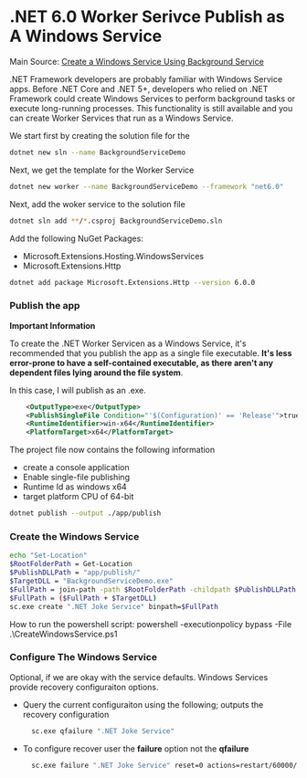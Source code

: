 # .NET 6.0 Worker Serivce Publish as A Windows Service
Main Source: [Create a Windows Service Using Background Service](https://docs.microsoft.com/en-us/dotnet/core/extensions/windows-service)

.NET Framework developers are probably familiar with Windows Service apps. Before .NET Core and .NET 5+, developers who relied on .NET Framework could create Windows Services to perform background tasks or execute long-running processes. This functionality is still available and you can create Worker Services that run as a Windows Service.

We start first by creating the solution file for the 
```bash 
dotnet new sln --name BackgroundServiceDemo
```
Next, we get the template for the Worker Service 
```bash 
dotnet new worker --name BackgroundServiceDemo --framework "net6.0"
```
Next, add the woker service to the solution file 
```bash 
dotnet sln add **/*.csproj BackgroundServiceDemo.sln
```

Add the following NuGet Packages: 
* Microsoft.Extensions.Hosting.WindowsServices
* Microsoft.Extensions.Http 
```bash
dotnet add package Microsoft.Extensions.Http --version 6.0.0
```

### Publish the app 
**Important Information**

To create the .NET Worker Servicen as a Windows Service, it's recommended that you publish the app as a single file executable. **It's less error-prone to have a self-contained executable, as there aren't any dependent files lying around the file system**. 

In this case, I will publish as an .exe. 

```xml
    <OutputType>exe</OutputType>
    <PublishSingleFile Condition="'$(Configuration)' == 'Release'">true</PublishSingleFile>
    <RuntimeIdentifier>win-x64</RuntimeIdentifier>
    <PlatformTarget>x64</PlatformTarget>
```

The project file now contains the following information
* create a console application 
* Enable single-file publishing 
* Runtime Id as windows x64 
* target platform CPU of 64-bit

```bash 
dotnet publish --output ./app/publish
```


### Create the Windows Service 

```bash 
echo "Set-Location"
$RootFolderPath = Get-Location 
$PublishDLLPath = "app/publish/"
$TargetDLL = "BackgroundServiceDemo.exe"
$FullPath = join-path -path $RootFolderPath -childpath $PublishDLLPath
$FullPath = ($FullPath + $TargetDLL)
sc.exe create ".NET Joke Service" binpath=$FullPath
```

How to run the powershell script: powershell -executionpolicy bypass -File .\CreateWindowsService.ps1

### Configure The Windows Service 
Optional, if we are okay with the service defaults.
Windows Services provide recovery configuraiton options.
* Query the current configuraiton using the following; outputs the recovery configuration 
  ```bash
    sc.exe qfailure ".NET Joke Service"
  ```
* To configure recover user the **failure** option not the **qfailure**
  ```bash 
    sc.exe failure ".NET Joke Service" reset=0 actions=restart/60000/restart/60000/run/1000
  ```
